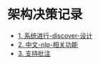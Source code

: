 # 架构决策记录

* [1. 系统进行-discover-设计](0001-系统进行-discover-设计.md)
* [2. 中文-nlp-相关功能](0002-中文-nlp-相关功能.md)
* [3. 支持批注](0003-支持批注.md)